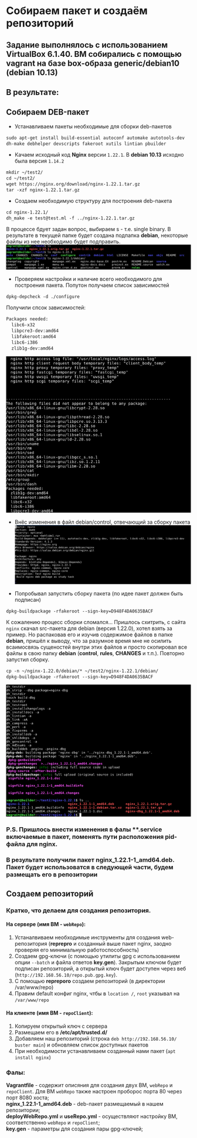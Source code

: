 # Собираем пакет и создаём репозиторий
## Задание выполнялось с использованием VirtualBox 6.1.40. ВМ собирались с помощью vagrant на базе box-образа generic/debian10 (debian 10.13)
## В результате:

## Собираем DEB-пакет 
- Устанавливаем пакеты необходимые для сборки deb-пакетов
```
sudo apt-get install build-essential autoconf automake autotools-dev dh-make debhelper devscripts fakeroot xutils lintian pbuilder
```

- Качаем исходный код **Nginx** версии `1.22.1`. В **debian 10.13** исходно была версия `1.14.2`
```
mkdir ~/test2/
cd ~/test2/
wget https://nginx.org/download/nginx-1.22.1.tar.gz
tar -xzf nginx-1.22.1.tar.gz
```

- Создаем необходимую структуру для построения deb-пакета
```
cd nginx-1.22.1/
dh_make -e test@test.ml -f ../nginx-1.22.1.tar.gz
```
В процессе бдует задан вопрос, выбираем s - т.е. single binary. В результате в текущей папке будет создана подпапка **debian**, некоторые файлы из нее необходимо будет подправить.
!["Содержимое директории"](https://github.com/mus-cat/otus-study-m1l7/blob/main/01.BuildDirContent.png)

- Проверяем настройки и наличие всего необходимого для построения пакета. Попутон получаем список зависимостей
```
dpkg-depcheck -d ./configure
```
Получили спсок зависимостей:
```
Packages needed:
  libc6-x32
  libpcre3-dev:amd64
  libfakeroot:amd64
  libc6-i386
  zlib1g-dev:amd64
```
!["Перечень зависимостей"](https://github.com/mus-cat/otus-study-m1l7/blob/main/02.getDepPack.png)

- Внёс изменения в файл debian/control, отвечающий за сборку пакета
 !["Сдержимое файла control"](https://github.com/mus-cat/otus-study-m1l7/blob/main/03.controlContent.png) 
 
- Попробывал запустить сборку пакета (по идее пакет должен быть подписан)
```
dpkg-buildpackage -rfakeroot --sign-key=D948F4DA0635BACF
```
К сожалению процесс сборки сломался... Пришлось схитрить, с сайта `nginx` скачал src-пакета для debian (версия 1.22.0), хотел взять за пример. Но распаковав его и изучив содержимое файлов в папке **debian**, пришёл к выводу, что за разумное время мне не осилить всаимосвязь сущеностей внутри этих файлов и просто скопировал все файлы в свою папку **debian** (**control**, **rules**, **CHANGES** и т.п.). Повторно запустил сборку.
```
cp -n ~/nginx-1.22.0/debian/* ~/test2/nginx-1.22.1/debian/
dpkg-buildpackage -rfakeroot --sign-key=D948F4DA0635BACF
```
!["Урааа!!! Пакет!!!"](https://github.com/mus-cat/otus-study-m1l7/blob/main/04.resultBuildPackage.png)
### P.S. Пришлось внести изменения в фалы ****.service** включаемые в пакет, поменять пути расположения pid-файла для **nginx**.

### В результате получили пакет **nginx_1.22.1-1_amd64.deb**. Пакет будет использоватся в следующей части, будем размещать его в репозитории

## Создаем репозиторий
### Кратко, что делаем для создания репозитория.

#### На сервере (имя ВМ - `webRepo`):
1. Устаналвиваем необходимые инструменты для создания web-репозитория (**reprepro** и созданный выше пакет nginx, заодно проверяя его минимальную работоспособность)
2. Создаем gpg-ключи (с помощью утилиты gpg с использованием опции `--batch` и файла ответов **key.gen**). Закрытым ключом будет подписан репозиторий, а открытый ключ будет доступен через веб (`http://192.168.56.10/repo.pub.gpg.key`).
3. С помощью **repreporo** создаем репозиторий (в директории /var/www/repo)
4. Правим default конфиг nginx, чтбы в `location /`, `root` указывал на `/var/www/repo`

#### На клиенте (имя ВМ - `repoClient`):
1. Копируем открытый ключ с сервера
2. Размещаем его в **/etc/apt/trusted.d/**
3. Добавляем наш репозиторий (строка `deb http://192.168.56.10/ buster main`) и обновляем список доступных пакетов
4. При необходимости устанавливаем созданный нами пакет (`apt install nginx`)

### Фалы:
**Vagrantfile** - содержит описяния для создания двух ВМ, `webRepo` и `repoClient`. Для ВМ `webRepo` также настроен проборос порта 80 через порт 8080 хоста; \
**nginx_1.22.1-1_amd64.deb** - deb-пакет размещаемый в нашем репозитории; \
**deployWebRepo.yml** и **useRepo.yml** - осуществляют настройку ВМ, соответственно `webRepo` и `repoClient`; \
**key.gen** - параметры для создания пары gpg-ключей; 

